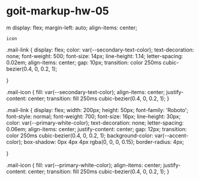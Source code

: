 # goit-markup-hw-05
m
    display: flex;
    margin-left: auto;
    align-items: center;

    icon

.mail-link {
    display: flex;
    color: var(--secondary-text-color);
    text-decoration: none;
    font-weight: 500;
    font-size: 14px;
    line-height: 1.14;
    letter-spacing: 0.02em;
    align-items: center;
    gap: 10px;
    transition: color 250ms cubic-bezier(0.4, 0, 0.2, 1);
    
}

.mail-icon {
    fill: var(--secondary-text-color);
    align-items: center;
    justify-content: center;
    transition: fill 250ms cubic-bezier(0.4, 0, 0.2, 1);
}

.mail-link {
    display: flex;
    width: 200px;
    height: 50px;
    font-family: 'Roboto';
    font-style: normal;
    font-weight: 700;
    font-size: 16px;
    line-height: 30px;
    color: var(--primary-white-color);
    text-decoration: none;
    letter-spacing: 0.06em;
    align-items: center;
    justify-content: center;
    gap: 12px;
    transition: color 250ms cubic-bezier(0.4, 0, 0.2, 1);
    background-color: var(--accent-color);
    box-shadow: 0px 4px 4px rgba(0, 0, 0, 0.15);
    border-radius: 4px;

}

.mail-icon {
    fill: var(--primary-white-color);
    align-items: center;
    justify-content: center;
    transition: fill 250ms cubic-bezier(0.4, 0, 0.2, 1);
}
